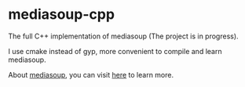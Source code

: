 # mediasoup-cpp
The full C++ implementation of mediasoup (The project is in progress).

I use cmake instead of gyp, more convenient to compile and learn mediasoup.

About [mediasoup](https://github.com/versatica/mediasoup), you can visit [here](https://github.com/versatica/mediasoup) to learn more.

